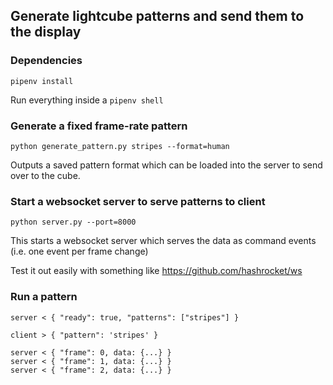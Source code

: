 ## Generate lightcube patterns and send them to the display

### Dependencies
```
pipenv install
```
Run everything inside a `pipenv shell`

### Generate a fixed frame-rate pattern
```
python generate_pattern.py stripes --format=human
```
Outputs a saved pattern format which can be loaded into the server to send over to the cube.

### Start a websocket server to serve patterns to client
```
python server.py --port=8000
```

This starts a websocket server which serves the data as command events (i.e. one event per frame change)

Test it out easily with something like https://github.com/hashrocket/ws

### Run a pattern
```
server < { "ready": true, "patterns": ["stripes"] }

client > { "pattern": 'stripes' }

server < { "frame": 0, data: {...} }
server < { "frame": 1, data: {...} }
server < { "frame": 2, data: {...} }
```
